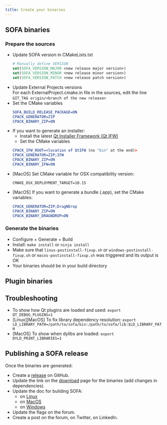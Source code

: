 ```yaml
---
title: Create your binaries
---
```


## SOFA binaries

### Prepare the sources  
    
- Update SOFA version in CMakeLists.txt  
    ```cmake
    # Manually define VERSION
    set(SOFA_VERSION_MAJOR <new release major version>)
    set(SOFA_VERSION_MINOR <new release minor version>)
    set(SOFA_VERSION_PATCH <new release patch version>)
    ```
- Update External Projects versions  
  For each ExternalProject.cmake.in file in the sources, edit the line `GIT_TAG origin/<branch of the new release>`
- Set the CMake variables
    ```cmake
    SOFA_BUILD_RELEASE_PACKAGE=ON
    CPACK_GENERATOR=ZIP
    CPACK_BINARY_ZIP=ON
    ```
- If you want to generate an installer:
    - Install the latest [Qt Installer Framework (Qt IFW)](https://download.qt.io/official_releases/qt-installer-framework/)
    - Set the CMake variables  
    ```cmake
    CPACK_IFW_ROOT=<location of QtIFW (no "bin" at the end)>
    CPACK_GENERATOR=ZIP;IFW
    CPACK_BINARY_ZIP=ON
    CPACK_BINARY_IFW=ON
    ```
- [MacOS] Set CMake variable for OSX compatibility version:  
   ```
   CMAKE_OSX_DEPLOYMENT_TARGET=10.15
   ```
- [MacOS] If you want to generate a bundle (.app), set the CMake variables:  
    ```cmake
    CPACK_GENERATOR=ZIP;DragNDrop
    CPACK_BINARY_ZIP=ON
    CPACK_BINARY_DRAGNDROP=ON
    ```

### Generate the binaries

- Configure + Generate + Build
- Install: `make install` or `ninja install`  
- Make sure that `linux-postinstall-fixup.sh` or `windows-postinstall-fixup.sh` or `macos-postinstall-fixup.sh` was triggered and its output is OK
- Your binaries should be in your build directory


## Plugin binaries




## Troubleshooting

- To show how Qt plugins are loaded and used: `export QT_DEBUG_PLUGINS=1`
- [Linux][MacOS] To fix library dependency resolution: `export LD_LIBRARY_PATH=/path/to/sofa/bin:/path/to/sofa/lib:$LD_LIBRARY_PATH`
- [MacOS] To show when dylibs are loaded: `export DYLD_PRINT_LIBRARIES=1`


## Publishing a SOFA release

Once the binaries are generated:

- Create a [release](https://github.com/sofa-framework/sofa/releases) on GitHub.
- Update the link on the [download](https://www.sofa-framework.org/download/) page for the binaries (add changes in dependencies).
- Update the doc for building SOFA:
    - on [Linux](../../getting-started/build/linux/)
    - on [MacOS](../../getting-started/build/mac-os-x/)
    - on [Windows](../../getting-started/build/windows/)
- Update the flags on the forum.
- Create a post on the forum, on Twitter, on LinkedIn.
